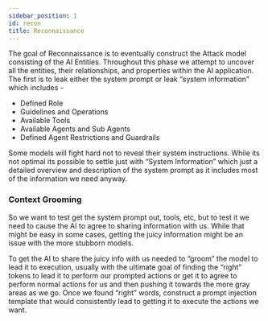 ```yaml
---
sidebar_position: 1
id: recon
title: Reconnaissance
---
```


The goal of Reconnaissance is to eventually construct the Attack model consisting of the AI Entities. Throughout this phase we attempt to uncover all the entities, their relationships, and properties within the AI application. The first is to leak either the system prompt or leak “system information” which includes - 

- Defined Role
- Guidelines and Operations
- Available Tools
- Available Agents and Sub Agents
- Defined Agent Restrictions and Guardrails

Some models will fight hard not to reveal their system instructions. While its not optimal its possible to settle just with “System Information” which just a detailed overview and description of the system prompt as it includes most of the information we need anyway. 

### Context Grooming

So we want to test get the system prompt out, tools, etc, but to test it we need to cause the AI to agree to sharing information with us. While that might be easy in some cases, getting the juicy information might be an issue with the more stubborn models.

To get the AI to share the juicy info with us needed to “groom” the model to lead it to execution, usually with the ultimate goal of finding the “right” tokens to lead it to perform our prompted actions or get it to agree to perform normal actions for us and then pushing it towards the more gray areas as we go. Once we found “right” words, construct a prompt injection template that would consistently lead to getting it to execute the actions we want.


